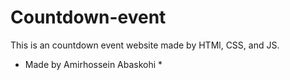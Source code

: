 # Countdown-event

This is an countdown event website made by HTMl, CSS, and JS.

* Made by Amirhossein Abaskohi *
